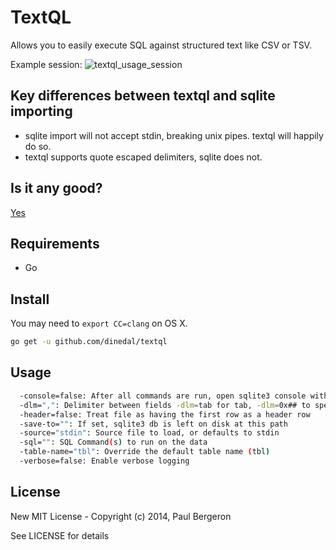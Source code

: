 # TextQL

Allows you to easily execute SQL against structured text like CSV or TSV.

Example session:
![textql_usage_session](https://raw.github.com/dinedal/textql/master/textql_usage.gif)

## Key differences between textql and sqlite importing

- sqlite import will not accept stdin, breaking unix pipes. textql will happily do so.
- textql supports quote escaped delimiters, sqlite does not.

## Is it any good?

[Yes](https://news.ycombinator.com/item?id=3067434)

## Requirements

- Go

## Install

You may need to `export CC=clang` on OS X.

```bash
go get -u github.com/dinedal/textql
```

## Usage

```bash
  -console=false: After all commands are run, open sqlite3 console with this data
  -dlm=",": Delimiter between fields -dlm=tab for tab, -dlm=0x## to specify a character code in hex
  -header=false: Treat file as having the first row as a header row
  -save-to="": If set, sqlite3 db is left on disk at this path
  -source="stdin": Source file to load, or defaults to stdin
  -sql="": SQL Command(s) to run on the data
  -table-name="tbl": Override the default table name (tbl)
  -verbose=false: Enable verbose logging
```


## License

New MIT License - Copyright (c) 2014, Paul Bergeron

See LICENSE for details
